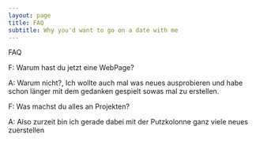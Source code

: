 ```yaml
---
layout: page
title: FAQ
subtitle: Why you'd want to go on a date with me
---
```


FAQ

F: Warum hast du jetzt eine WebPage?

A: Warum nicht?, Ich wollte auch mal was neues ausprobieren und habe schon länger mit dem gedanken gespielt sowas mal zu erstellen.

F: Was machst du alles an Projekten?

A: Also zurzeit bin ich gerade dabei mit der Putzkolonne ganz viele neues zuerstellen
